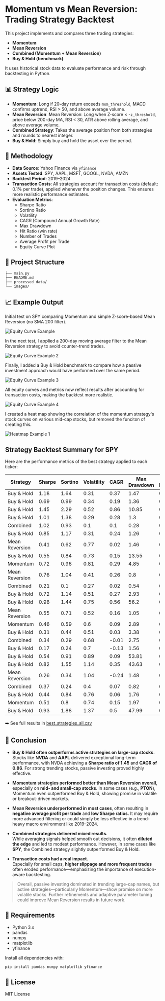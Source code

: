 # Momentum vs Mean Reversion: Trading Strategy Backtest

This project implements and compares three trading strategies:

- **Momentum**
- **Mean Reversion**
- **Combined (Momentum + Mean Reversion)**
- **Buy & Hold (benchmark)**

It uses historical stock data to evaluate performance and risk through backtesting in Python.

## 📊 Strategy Logic

- **Momentum**: Long if 20-day return exceeds `mom_threshold`, MACD confirms uptrend, RSI > 50, and above average volume.
- **Mean Reversion**: Mean Reversion: Long when Z-score < -`z_threshold`, price below 200-day MA, RSI < 30, ATR above rolling average, and above average volume.
- **Combined Strategy**: Takes the average position from both strategies and rounds to nearest integer.
- **Buy & Hold**: Simply buy and hold the asset over the period.

## 🧪 Methodology

- **Data Source**: Yahoo Finance via `yfinance`
- **Assets Tested**: SPY, AAPL, MSFT, GOOGL, NVDA, AMZN
- **Backtest Period**: 2019–2024
- **Transaction Costs**: All strategies account for transaction costs (default: 0.1% per trade), applied whenever the position changes. This ensures more realistic performance estimates.
- **Evaluation Metrics**:
  - Sharpe Ratio
  - Sortino Ratio
  - Volatility
  - CAGR (Compound Annual Growth Rate)
  - Max Drawdown
  - Hit Ratio (win rate)
  - Number of Trades
  - Average Profit per Trade
  - Equity Curve Plot

## 📁 Project Structure

```
├── main.py       
├── README.md    
├── processed_data/                
└── images/

```

## 📈 Example Output

Initial test on SPY comparing Momentum and simple Z-score-based Mean Reversion (no SMA 200 filter).

![Equity Curve Example](images/output_1.png)

In the next test, I applied a 200-day moving average filter to the Mean Reversion strategy to avoid counter-trend trades.

![Equity Curve Example  2](images/output_2.png)

Finally, I added a Buy & Hold benchmark to compare how a passive investment approach would have performed over the same period.

![Equity Curve Example  3](images/output_3.png)

All equity curves and metrics now reflect results after accounting for transaction costs, making the backtest more realistic.

![Equity Curve Example  4](images/output_4.png)

I created a heat map showing the correlation of the momentum strategy's stock curves on various mid-cap stocks, but removed the funciton of creating this.

![Heatmap Example  1](images/output_5.png)

## Strategy Backtest Summary for SPY

Here are the performance metrics of the best strategy applied to each ticker:

| Strategy       | Sharpe | Sortino | Volatility | CAGR  | Max Drawdown | Hit Ratio | Trades | Avg Profit/Trade | Ticker | Cap  | Fee   | Slippage |
|----------------|--------|---------|------------|-------|---------------|-----------|--------|------------------|--------|------|-------|----------|
| Buy & Hold     | 1.18   | 1.64    | 0.31       | 0.37  | 1.47          | 0.54      | -      | -                | AAPL   | Large | 0.005 | 0.0001   |
| Buy & Hold     | 0.69   | 0.99    | 0.34       | 0.19  | 1.36          | 0.52      | -      | -                | AMZN   | Large | 0.005 | 0.0001   |
| Buy & Hold     | 1.45   | 2.29    | 0.52       | 0.86  | 10.85         | 0.55      | -      | -                | NVDA   | Large | 0.005 | 0.0001   |
| Buy & Hold     | 1.01   | 1.38    | 0.29       | 0.28  | 1.3           | 0.54      | -      | -                | MSFT   | Large | 0.005 | 0.0001   |
| Combined       | 1.02   | 0.93    | 0.1        | 0.1   | 0.28          | 0.29      | 11     | 0.0023           | SPY    | Large | 0.005 | 0.0001   |
| Buy & Hold     | 0.85   | 1.17    | 0.31       | 0.24  | 1.26          | 0.54      | -      | -                | GOOGL  | Large | 0.005 | 0.0001   |
| Mean Reversion | 0.41   | 0.62    | 0.77       | 0.02  | 1.46          | 0.4       | 12     | -0.028           | RUN    | Mid   | 0.005 | 0.0001   |
| Buy & Hold     | 0.55   | 0.84    | 0.73       | 0.15  | 13.55         | 0.51      | -      | -                | ROKU   | Mid   | 0.005 | 0.0001   |
| Momentum       | 0.72   | 0.96    | 0.81       | 0.29  | 4.85          | 0.45      | 7      | 0.0019           | PTON   | Mid   | 0.005 | 0.0001   |
| Mean Reversion | 0.76   | 1.04    | 0.41       | 0.26  | 0.8           | 0.42      | 11     | -0.0111          | LVS    | Mid   | 0.005 | 0.0001   |
| Combined       | 0.21   | 0.1     | 0.27       | 0.02  | 0.54          | 0.06      | 14     | -0.0093          | U      | Mid   | 0.005 | 0.0001   |
| Buy & Hold     | 0.72   | 1.14    | 0.51       | 0.27  | 2.93          | 0.51      | -      | -                | FSLR   | Mid   | 0.005 | 0.0001   |
| Buy & Hold     | 0.96   | 1.44    | 0.75       | 0.56  | 56.2          | 0.53      | -      | -                | ENPH   | Mid   | 0.005 | 0.0001   |
| Mean Reversion | 0.55   | 0.71    | 0.52       | 0.16  | 1.05          | 0.36      | 5      | 0.005            | DOCN   | Mid   | 0.005 | 0.0001   |
| Momentum       | 0.46   | 0.59    | 0.6        | 0.09  | 2.89          | 0.44      | 9      | 0.0009           | CHWY   | Mid   | 0.005 | 0.0001   |
| Buy & Hold     | 0.31   | 0.44    | 0.51       | 0.03  | 3.38          | 0.51      | -      | -                | ALB    | Mid   | 0.005 | 0.0001   |
| Combined       | 0.34   | 0.29    | 0.68       | -0.01 | 2.75          | 0.27      | 21     | 0.0029           | FUBO   | Small | 0.01  | 0.0001   |
| Buy & Hold     | 0.17   | 0.24    | 0.7        | -0.13 | 1.56          | 0.46      | -      | -                | OPK    | Small | 0.005 | 0.0001   |
| Buy & Hold     | 0.54   | 0.91    | 0.89       | 0.09  | 53.81         | 0.46      | -      | -                | PLUG   | Small | 0.005 | 0.0001   |
| Buy & Hold     | 0.82   | 1.55    | 1.14       | 0.35  | 43.63         | 0.46      | -      | -                | RIOT   | Small | 0.005 | 0.0001   |
| Mean Reversion | 0.26   | 0.34    | 1.04       | -0.24 | 1.48          | 0.37      | 8      | -0.0096          | BCLI   | Small | 0.005 | 0.0001   |
| Combined       | 0.37   | 0.24    | 0.4        | 0.07  | 0.82          | 0.14      | 13     | -0.0045          | SNDL   | Small | 0.005 | 0.0001   |
| Buy & Hold     | 0.44   | 0.84    | 0.76       | 0.06  | 1.76          | 0.48      | -      | -                | SOFI   | Small | 0.005 | 0.0001   |
| Momentum       | 0.51   | 0.8     | 0.74       | 0.15  | 1.97          | 0.42      | 17     | -0.0016          | LUMN   | Small | 0.02  | 0.0001   |
| Buy & Hold     | 0.93   | 1.88    | 1.37       | 0.5   | 47.99         | 0.45      | -      | -                | MARA   | Small | 0.005 | 0.0001   |

➡️ See full results in [best_strategies_all.csv](processed_data/best_strategies_all.csv)

## 📌 Conclusion

- **Buy & Hold often outperforms active strategies on large-cap stocks.**  
  Stocks like **NVDA** and **AAPL** delivered exceptional long-term performance, with NVDA achieving a **Sharpe ratio of 1.45** and **CAGR of 0.86**. For strong trending stocks, passive investing proved highly effective.

- **Momentum strategies performed better than Mean Reversion overall**, especially on **mid- and small-cap stocks**. In some cases (e.g., **PTON**), Momentum even outperformed Buy & Hold, showing promise in volatile or breakout-driven markets.

- **Mean Reversion underperformed in most cases**, often resulting in **negative average profit per trade** and **low Sharpe ratios**. It may require more advanced filtering or could simply be less effective in a trend-heavy macro environment like 2019–2024.

- **Combined strategies delivered mixed results.**  
  While averaging signals helped smooth out decisions, it often **diluted the edge** and led to modest performance. However, in some cases like **SPY**, the Combined strategy slightly outperformed Buy & Hold.

- **Transaction costs had a real impact.**  
  Especially for small caps, **higher slippage and more frequent trades** often eroded performance—emphasizing the importance of execution-aware backtesting.

> Overall, passive investing dominated in trending large-cap names, but active strategies—particularly Momentum—show promise on more volatile stocks. Further refinements and adaptive parameter tuning could improve Mean Reversion results in future work.

## 🔧 Requirements

- Python 3.x
- pandas
- numpy
- matplotlib
- yfinance

Install all dependencies with:

```bash
pip install pandas numpy matplotlib yfinance
```

## 📃 License
MIT License